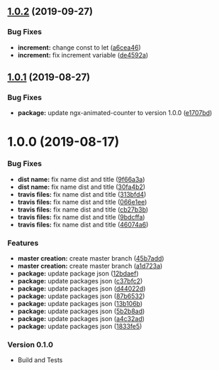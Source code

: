## [1.0.2](https://github.com/vanishdark/angularanimatedcounter/compare/v1.0.1...v1.0.2) (2019-09-27)


### Bug Fixes

* **increment:** change const to let ([a6cea46](https://github.com/vanishdark/angularanimatedcounter/commit/a6cea46))
* **increment:** fix increment variable ([de4592a](https://github.com/vanishdark/angularanimatedcounter/commit/de4592a))

## [1.0.1](https://github.com/vanishdark/angularanimatedcounter/compare/v1.0.0...v1.0.1) (2019-08-27)


### Bug Fixes

* **package:** update ngx-animated-counter to version 1.0.0 ([e1707bd](https://github.com/vanishdark/angularanimatedcounter/commit/e1707bd))

# 1.0.0 (2019-08-17)


### Bug Fixes

* **dist name:** fix name dist and title ([9f66a3a](https://github.com/vanishdark/angularanimatedcounter/commit/9f66a3a))
* **dist name:** fix name dist and title ([30fa4b2](https://github.com/vanishdark/angularanimatedcounter/commit/30fa4b2))
* **travis files:** fix name dist and title ([313bfd4](https://github.com/vanishdark/angularanimatedcounter/commit/313bfd4))
* **travis files:** fix name dist and title ([066e1ee](https://github.com/vanishdark/angularanimatedcounter/commit/066e1ee))
* **travis files:** fix name dist and title ([cb27b3b](https://github.com/vanishdark/angularanimatedcounter/commit/cb27b3b))
* **travis files:** fix name dist and title ([9bdcffa](https://github.com/vanishdark/angularanimatedcounter/commit/9bdcffa))
* **travis files:** fix name dist and title ([46074a6](https://github.com/vanishdark/angularanimatedcounter/commit/46074a6))


### Features

* **master creation:** create master branch ([45b7add](https://github.com/vanishdark/angularanimatedcounter/commit/45b7add))
* **master creation:** create master branch ([a1d723a](https://github.com/vanishdark/angularanimatedcounter/commit/a1d723a))
* **package:** update package json ([12bdaef](https://github.com/vanishdark/angularanimatedcounter/commit/12bdaef))
* **package:** update packages json ([c37bfc2](https://github.com/vanishdark/angularanimatedcounter/commit/c37bfc2))
* **package:** update packages json ([d44022d](https://github.com/vanishdark/angularanimatedcounter/commit/d44022d))
* **package:** update packages json ([87b6532](https://github.com/vanishdark/angularanimatedcounter/commit/87b6532))
* **package:** update packages json ([13b106b](https://github.com/vanishdark/angularanimatedcounter/commit/13b106b))
* **package:** update packages json ([5b2b8ad](https://github.com/vanishdark/angularanimatedcounter/commit/5b2b8ad))
* **package:** update packages json ([a4c32ad](https://github.com/vanishdark/angularanimatedcounter/commit/a4c32ad))
* **package:** update packages json ([1833fe5](https://github.com/vanishdark/angularanimatedcounter/commit/1833fe5))

### Version 0.1.0

- Build and Tests
